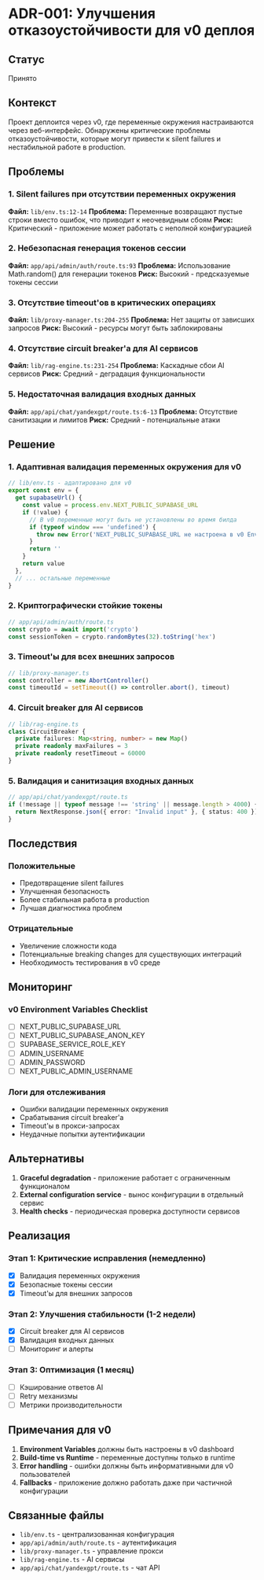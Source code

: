 # ADR-001: Улучшения отказоустойчивости для v0 деплоя

## Статус
Принято

## Контекст
Проект деплоится через v0, где переменные окружения настраиваются через веб-интерфейс. Обнаружены критические проблемы отказоустойчивости, которые могут привести к silent failures и нестабильной работе в production.

## Проблемы

### 1. Silent failures при отсутствии переменных окружения
**Файл:** `lib/env.ts:12-14`
**Проблема:** Переменные возвращают пустые строки вместо ошибок, что приводит к неочевидным сбоям
**Риск:** Критический - приложение может работать с неполной конфигурацией

### 2. Небезопасная генерация токенов сессии
**Файл:** `app/api/admin/auth/route.ts:93`
**Проблема:** Использование Math.random() для генерации токенов
**Риск:** Высокий - предсказуемые токены сессии

### 3. Отсутствие timeout'ов в критических операциях
**Файл:** `lib/proxy-manager.ts:204-255`
**Проблема:** Нет защиты от зависших запросов
**Риск:** Высокий - ресурсы могут быть заблокированы

### 4. Отсутствие circuit breaker'а для AI сервисов
**Файл:** `lib/rag-engine.ts:231-254`
**Проблема:** Каскадные сбои AI сервисов
**Риск:** Средний - деградация функциональности

### 5. Недостаточная валидация входных данных
**Файл:** `app/api/chat/yandexgpt/route.ts:6-13`
**Проблема:** Отсутствие санитизации и лимитов
**Риск:** Средний - потенциальные атаки

## Решение

### 1. Адаптивная валидация переменных окружения для v0
```typescript
// lib/env.ts - адаптировано для v0
export const env = {
  get supabaseUrl() {
    const value = process.env.NEXT_PUBLIC_SUPABASE_URL
    if (!value) {
      // В v0 переменные могут быть не установлены во время билда
      if (typeof window === 'undefined') {
        throw new Error('NEXT_PUBLIC_SUPABASE_URL не настроена в v0 Environment Variables')
      }
      return ''
    }
    return value
  },
  // ... остальные переменные
}
```

### 2. Криптографически стойкие токены
```typescript
// app/api/admin/auth/route.ts
const crypto = await import('crypto')
const sessionToken = crypto.randomBytes(32).toString('hex')
```

### 3. Timeout'ы для всех внешних запросов
```typescript
// lib/proxy-manager.ts
const controller = new AbortController()
const timeoutId = setTimeout(() => controller.abort(), timeout)
```

### 4. Circuit breaker для AI сервисов
```typescript
// lib/rag-engine.ts
class CircuitBreaker {
  private failures: Map<string, number> = new Map()
  private readonly maxFailures = 3
  private readonly resetTimeout = 60000
}
```

### 5. Валидация и санитизация входных данных
```typescript
// app/api/chat/yandexgpt/route.ts
if (!message || typeof message !== 'string' || message.length > 4000) {
  return NextResponse.json({ error: "Invalid input" }, { status: 400 })
}
```

## Последствия

### Положительные
- Предотвращение silent failures
- Улучшенная безопасность
- Более стабильная работа в production
- Лучшая диагностика проблем

### Отрицательные
- Увеличение сложности кода
- Потенциальные breaking changes для существующих интеграций
- Необходимость тестирования в v0 среде

## Мониторинг

### v0 Environment Variables Checklist
- [ ] NEXT_PUBLIC_SUPABASE_URL
- [ ] NEXT_PUBLIC_SUPABASE_ANON_KEY  
- [ ] SUPABASE_SERVICE_ROLE_KEY
- [ ] ADMIN_USERNAME
- [ ] ADMIN_PASSWORD
- [ ] NEXT_PUBLIC_ADMIN_USERNAME

### Логи для отслеживания
- Ошибки валидации переменных окружения
- Срабатывания circuit breaker'а
- Timeout'ы в прокси-запросах
- Неудачные попытки аутентификации

## Альтернативы

1. **Graceful degradation** - приложение работает с ограниченным функционалом
2. **External configuration service** - вынос конфигурации в отдельный сервис
3. **Health checks** - периодическая проверка доступности сервисов

## Реализация

### Этап 1: Критические исправления (немедленно)
- [x] Валидация переменных окружения
- [x] Безопасные токены сессии
- [x] Timeout'ы для внешних запросов

### Этап 2: Улучшения стабильности (1-2 недели)
- [x] Circuit breaker для AI сервисов
- [x] Валидация входных данных
- [ ] Мониторинг и алерты

### Этап 3: Оптимизация (1 месяц)
- [ ] Кэширование ответов AI
- [ ] Retry механизмы
- [ ] Метрики производительности

## Примечания для v0

1. **Environment Variables** должны быть настроены в v0 dashboard
2. **Build-time vs Runtime** - переменные доступны только в runtime
3. **Error handling** - ошибки должны быть информативными для v0 пользователей
4. **Fallbacks** - приложение должно работать даже при частичной конфигурации

## Связанные файлы

- `lib/env.ts` - централизованная конфигурация
- `app/api/admin/auth/route.ts` - аутентификация
- `lib/proxy-manager.ts` - управление прокси
- `lib/rag-engine.ts` - AI сервисы
- `app/api/chat/yandexgpt/route.ts` - чат API